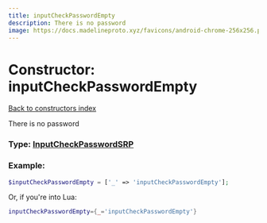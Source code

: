 ```yaml
---
title: inputCheckPasswordEmpty
description: There is no password
image: https://docs.madelineproto.xyz/favicons/android-chrome-256x256.png
---
```

# Constructor: inputCheckPasswordEmpty  
[Back to constructors index](index.md)



There is no password




### Type: [InputCheckPasswordSRP](../types/InputCheckPasswordSRP.md)


### Example:

```php
$inputCheckPasswordEmpty = ['_' => 'inputCheckPasswordEmpty'];
```  


Or, if you're into Lua:

```lua
inputCheckPasswordEmpty={_='inputCheckPasswordEmpty'}

```


